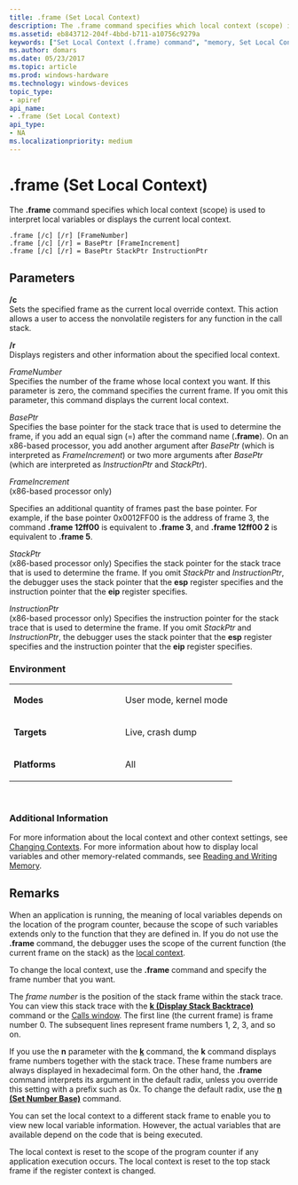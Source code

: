 ```yaml
---
title: .frame (Set Local Context)
description: The .frame command specifies which local context (scope) is used to interpret local variables or displays the current local context.
ms.assetid: eb843712-204f-4bbd-b711-a10756c9279a
keywords: ["Set Local Context (.frame) command", "memory, Set Local Context (.frame) command", "context, Set Local Context (.frame) command", ".frame (Set Local Context) Windows Debugging"]
ms.author: domars
ms.date: 05/23/2017
ms.topic: article
ms.prod: windows-hardware
ms.technology: windows-devices
topic_type:
- apiref
api_name:
- .frame (Set Local Context)
api_type:
- NA
ms.localizationpriority: medium
---
```


# .frame (Set Local Context)


The **.frame** command specifies which local context (scope) is used to interpret local variables or displays the current local context.

```
.frame [/c] [/r] [FrameNumber] 
.frame [/c] [/r] = BasePtr [FrameIncrement] 
.frame [/c] [/r] = BasePtr StackPtr InstructionPtr 
```

## <span id="ddk_meta_set_local_context_dbg"></span><span id="DDK_META_SET_LOCAL_CONTEXT_DBG"></span>Parameters


<span id="________c______"></span><span id="________C______"></span> **/c**   
Sets the specified frame as the current local override context. This action allows a user to access the nonvolatile registers for any function in the call stack.

<span id="________r______"></span><span id="________R______"></span> **/r**   
Displays registers and other information about the specified local context.

<span id="_______FrameNumber______"></span><span id="_______framenumber______"></span><span id="_______FRAMENUMBER______"></span> *FrameNumber*   
Specifies the number of the frame whose local context you want. If this parameter is zero, the command specifies the current frame. If you omit this parameter, this command displays the current local context.

<span id="_______BasePtr______"></span><span id="_______baseptr______"></span><span id="_______BASEPTR______"></span> *BasePtr*   
Specifies the base pointer for the stack trace that is used to determine the frame, if you add an equal sign (=) after the command name (**.frame**). On an x86-based processor, you add another argument after *BasePtr* (which is interpreted as *FrameIncrement*) or two more arguments after *BasePtr* (which are interpreted as *InstructionPtr* and *StackPtr*).

<span id="_______FrameIncrement______"></span><span id="_______frameincrement______"></span><span id="_______FRAMEINCREMENT______"></span> *FrameIncrement*   
(x86-based processor only)

Specifies an additional quantity of frames past the base pointer. For example, if the base pointer 0x0012FF00 is the address of frame 3, the command **.frame 12ff00** is equivalent to **.frame 3**, and **.frame 12ff00 2** is equivalent to **.frame 5**.

<span id="_______StackPtr______"></span><span id="_______stackptr______"></span><span id="_______STACKPTR______"></span> *StackPtr*   
(x86-based processor only) Specifies the stack pointer for the stack trace that is used to determine the frame. If you omit *StackPtr* and *InstructionPtr*, the debugger uses the stack pointer that the **esp** register specifies and the instruction pointer that the **eip** register specifies.

<span id="_______InstructionPtr______"></span><span id="_______instructionptr______"></span><span id="_______INSTRUCTIONPTR______"></span> *InstructionPtr*   
(x86-based processor only) Specifies the instruction pointer for the stack trace that is used to determine the frame. If you omit *StackPtr* and *InstructionPtr*, the debugger uses the stack pointer that the **esp** register specifies and the instruction pointer that the **eip** register specifies.

### <span id="Environment"></span><span id="environment"></span><span id="ENVIRONMENT"></span>Environment

<table>
<colgroup>
<col width="50%" />
<col width="50%" />
</colgroup>
<tbody>
<tr class="odd">
<td align="left"><p><strong>Modes</strong></p></td>
<td align="left"><p>User mode, kernel mode</p></td>
</tr>
<tr class="even">
<td align="left"><p><strong>Targets</strong></p></td>
<td align="left"><p>Live, crash dump</p></td>
</tr>
<tr class="odd">
<td align="left"><p><strong>Platforms</strong></p></td>
<td align="left"><p>All</p></td>
</tr>
</tbody>
</table>

 

### <span id="Additional_Information"></span><span id="additional_information"></span><span id="ADDITIONAL_INFORMATION"></span>Additional Information

For more information about the local context and other context settings, see [Changing Contexts](changing-contexts.md). For more information about how to display local variables and other memory-related commands, see [Reading and Writing Memory](reading-and-writing-memory.md).

Remarks
-------

When an application is running, the meaning of local variables depends on the location of the program counter, because the scope of such variables extends only to the function that they are defined in. If you do not use the **.frame** command, the debugger uses the scope of the current function (the current frame on the stack) as the [local context](changing-contexts.md#local-context).

To change the local context, use the **.frame** command and specify the frame number that you want.

The *frame number* is the position of the stack frame within the stack trace. You can view this stack trace with the [**k (Display Stack Backtrace)**](k--kb--kc--kd--kp--kp--kv--display-stack-backtrace-.md) command or the [Calls window](calls-window.md). The first line (the current frame) is frame number 0. The subsequent lines represent frame numbers 1, 2, 3, and so on.

If you use the **n** parameter with the [**k**](k--kb--kc--kd--kp--kp--kv--display-stack-backtrace-.md) command, the **k** command displays frame numbers together with the stack trace. These frame numbers are always displayed in hexadecimal form. On the other hand, the **.frame** command interprets its argument in the default radix, unless you override this setting with a prefix such as 0x. To change the default radix, use the [**n (Set Number Base)**](n--set-number-base-.md) command.

You can set the local context to a different stack frame to enable you to view new local variable information. However, the actual variables that are available depend on the code that is being executed.

The local context is reset to the scope of the program counter if any application execution occurs. The local context is reset to the top stack frame if the register context is changed.

 

 





